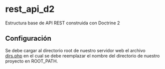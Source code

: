# rest_api_d2
Estructura base de API REST construida con Doctrine 2
 
## Configuración
Se debe cargar al directorio root de nuestro servidor web el archivo <a href="https://gist.github.com/arupons/b899d71bb75bf6b912904c039e5dd99d">dirs.php</a> en el cual se debe reemplazar el nombre del directorio de nuestro proyecto en ROOT_PATH.